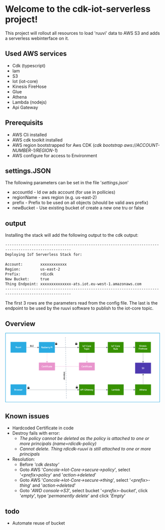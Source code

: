 # Welcome to the cdk-iot-serverless project!

This project will rollout all resources to load 'ruuvi' data to AWS S3 and adds a serverless webinterface on it.


## Used AWS services

 * Cdk (typescript)
 * Iam
 * S3
 * Iot (iot-core)
 * Kinesis FireHose
 * Glue
 * Athena
 * Lambda (nodejs)
 * Api Gateway

## Prerequisits
  * AWS Cli installed
  * AWS cdk toolkit installed
  * AWS region bootstrapped for Aws CDK (*cdk bootstrap aws://ACCOUNT-NUMBER-1/REGION-1*)
  * AWS configure for access to Environment

## settings.JSON
The following parameters can be set in the file '*settings.json*'
 * accountId - Id ow ads account (for use in pollicies)
 * regionName - aws region (e.g. us-east-2)
 * prefix - Prefix to be used on all objects (should be valid aws prefix)
 * newBucket - Use existing bucket of create a new one tru or false

## output
Installing the stack will add the following output to the cdk output:
```
----------------------------------------------------------------------------------------------------
Deploying IoT Serverless Stack for:

Account:        xxxxxxxxxxxx
Region:         us-east-2
Prefix:         rdicdk
New Bucket:     true
Thing Endpoint: xxxxxxxxxxxxxx-ats.iot.eu-west-1.amazonaws.com
----------------------------------------------------------------------------------------------------
```
The first 3 rows are the parameters read from the config file. The last is the endpoint to be used by the ruuvi software to publish to the iot-core topic.
  ## Overview
  ![Overview](/image/overview.png)

## Known issues
   * Hardcoded Certificate in code
   * Destroy fails with error:
       * *The policy cannot be deleted as the policy is attached to one or more principals (name=rdicdk-policy)*
       * *Cannot delete. Thing rdicdk-ruuvi is still attached to one or more principals*
   * Resolution:
       * Before *'cdk destoy'*
       * Goto AWS '*Concole->Iot-Core->secure->policy*', select '*\<prefix\>policy*' and '*action->deleted*'
       * Goto AWS '*Concole->Iot-Core->secure->thing*', select '*\<prefix\>-thing*' and '*action->deleted*'
       * Goto '*AWD console->S3*', select bucket '*\<prefix\>-bucket*', click '*empty*', type '*permanently delete*' and click '*Empty*'

  ## todo
   * Automate reuse of bucket
